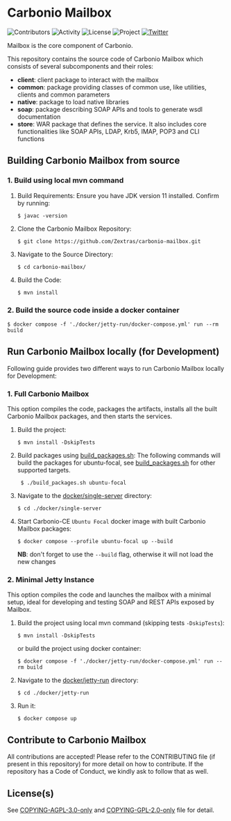 # Carbonio Mailbox

![Contributors](https://img.shields.io/github/contributors/zextras/carbonio-mailbox "Contributors") ![Activity](https://img.shields.io/github/commit-activity/m/zextras/carbonio-mailbox "Activity") ![License](https://img.shields.io/badge/license-AGPL%203-green
"License") ![Project](https://img.shields.io/badge/project-carbonio-informational
"Project") [![Twitter](https://img.shields.io/twitter/url/https/twitter.com/zextras.svg?style=social&label=Follow%20%40zextras)](https://twitter.com/zextras)

Mailbox is the core component of Carbonio.

This repository contains the source code of Carbonio Mailbox which consists of several subcomponents
and their roles:

- **client**: client package to interact with the mailbox
- **common**: package providing classes of common use, like utilities, clients and common parameters
- **native**: package to load native libraries
- **soap**: package describing SOAP APIs and tools to generate wsdl documentation
- **store**: WAR package that defines the service. It also includes core functionalities like SOAP
APIs, LDAP, Krb5, IMAP, POP3 and CLI functions

## Building Carbonio Mailbox from source

### 1. Build using local mvn command

1. Build Requirements:
Ensure you have JDK version 11 installed. Confirm by running:
   ```shell
   $ javac -version
   ```
  
2. Clone the Carbonio Mailbox Repository:
   ```shell
   $ git clone https://github.com/Zextras/carbonio-mailbox.git
   ```

3. Navigate to the Source Directory:
   ```shell
   $ cd carbonio-mailbox/
   ```

4. Build the Code:
   ```shell
   $ mvn install
   ```

### 2. Build the source code inside a docker container
```shell
$ docker compose -f './docker/jetty-run/docker-compose.yml' run --rm build
```

## Run Carbonio Mailbox locally (for Development)
Following guide provides two different ways to run Carbonio Mailbox locally for Development:

### 1. Full Carbonio Mailbox
This option compiles the code, packages the artifacts, installs all the built Carbonio Mailbox
packages, and then starts the services.

1. Build the project:
   ```shell
   $ mvn install -DskipTests
   ```
2. Build packages using [build_packages.sh](build_packages.sh):
   The following commands will build the packages for ubuntu-focal, see 
   [build_packages.sh](build_packages.sh) for other supported targets.
   ```shell
    $ ./build_packages.sh ubuntu-focal
    ```
3. Navigate to the [docker/single-server](docker/single-server) directory:
    ```shell
    $ cd ./docker/single-server
    ```
4. Start Carbonio-CE `Ubuntu Focal` docker image with built Carbonio Mailbox packages:
   ```shell
   $ docker compose --profile ubuntu-focal up --build
   ```
   **NB**: don't forget to use the `--build` flag, otherwise it will not load the new changes

### 2. Minimal Jetty Instance
This option compiles the code and launches the mailbox with a minimal setup, ideal for developing
and testing SOAP and REST APIs exposed by Mailbox.

1. Build the project using local mvn command (skipping tests `-DskipTests`):
   ```shell
   $ mvn install -DskipTests
   ```
   or build the project using docker container:
   ```shell
   $ docker compose -f './docker/jetty-run/docker-compose.yml' run --rm build
   ```
2. Navigate to the [docker/jetty-run](docker/jetty-run) directory:
    ```shell
    $ cd ./docker/jetty-run
    ```
3. Run it:
    ```shell
    $ docker compose up
    ```

## Contribute to Carbonio Mailbox

All contributions are accepted! Please refer to the CONTRIBUTING file (if present in this repository)
for more detail on how to contribute. If the repository has a Code of Conduct, 
we kindly ask to follow that as well.

## License(s)

See [COPYING-AGPL-3.0-only](COPYING-AGPL-3.0-only) and [COPYING-GPL-2.0-only](COPYING-GPL-2.0-only) 
file for detail.
